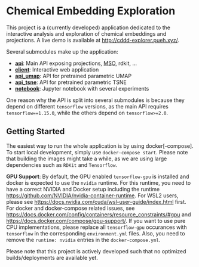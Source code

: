 # Chemical Embedding Exploration

This project is a (currently developed) application dedicated to the interactive analysis and exploration of chemical embeddings and projections. A live demo is available at http://cddd-explorer.pueh.xyz/. 

Several submodules make up the application:
* <a href="api/README.md"><b>api</b></a>: Main API exposing projections, <a target="_blank" href="https://github.com/jrwnter/mso">MSO</a>, rdkit, ...
* <a href="client/README.md"><b>client</b></a>: Interactive web application
* <a href="api_umap/README.md"><b>api_umap</b></a>: API for pretrained parametric UMAP
* <a href="api_tsne/README.md"><b>api_tsne</b></a>: API for pretrained parametric TSNE
* <a href="notebook/README.md"><b>notebook</b></a>: Jupyter notebook with several experiments

One reason why the API is split into several submodules is because they depend on different `tensorflow` versions, as the main API requires `tensorflow==1.15.0`, while the others depend on `tensorflow>=2.0`.

## Getting Started

The easiest way to run the whole application is by using docker[-compose]. To start local development, simply use `docker-compose start`. Please note that building the images might take a while, as we are using large dependencies such as `RDKit` and `Tensorflow`.

**GPU Support**: By default, the GPU enabled `tensorflow-gpu` is installed and docker is expected to use the `nvidia` runtime. For this runtime, you need to have a correct NVIDIA and Docker setup including the runtime https://github.com/NVIDIA/nvidia-container-runtime. For WSL2 users, please see https://docs.nvidia.com/cuda/wsl-user-guide/index.html first. For docker and docker-compose related issues, see https://docs.docker.com/config/containers/resource_constraints/#gpu and https://docs.docker.com/compose/gpu-support/. 
If you want to use pure CPU implementations, please replace all `tensorflow-gpu` occurances with `tensorflow` in the corresponding `environment.yml` files. 
Also, you need to remove the `runtime: nvidia` entries in the `docker-compose.yml`.

Please note that this project is actively developed such that no optimized builds/deployments are available yet.
